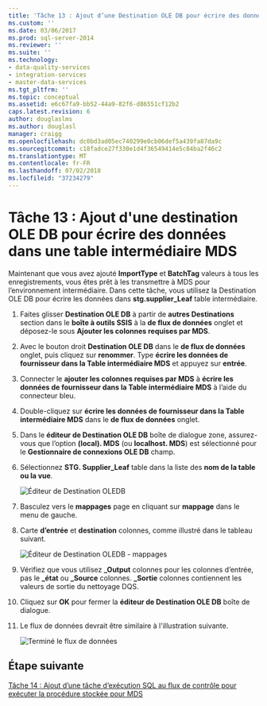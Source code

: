 ```yaml
---
title: 'Tâche 13 : Ajout d’une Destination OLE DB pour écrire des données dans la Table intermédiaire MDS | Microsoft Docs'
ms.custom: ''
ms.date: 03/06/2017
ms.prod: sql-server-2014
ms.reviewer: ''
ms.suite: ''
ms.technology:
- data-quality-services
- integration-services
- master-data-services
ms.tgt_pltfrm: ''
ms.topic: conceptual
ms.assetid: e6c67fa9-bb52-44a9-82f6-d86551cf12b2
caps.latest.revision: 6
author: douglaslms
ms.author: douglasl
manager: craigg
ms.openlocfilehash: dc0bd3ad05ec740299e0cb06def5a439fa87da9c
ms.sourcegitcommit: c18fadce27f330e1d4f36549414e5c84ba2f46c2
ms.translationtype: MT
ms.contentlocale: fr-FR
ms.lasthandoff: 07/02/2018
ms.locfileid: "37234279"
---
```

# <a name="task-13-adding-ole-db-destination-to-write-data-to-mds-staging-table"></a>Tâche 13 : Ajout d'une destination OLE DB pour écrire des données dans une table intermédiaire MDS
  Maintenant que vous avez ajouté **ImportType** et **BatchTag** valeurs à tous les enregistrements, vous êtes prêt à les transmettre à MDS pour l’environnement intermédiaire. Dans cette tâche, vous utilisez la Destination OLE DB pour écrire les données dans **stg.supplier_Leaf** table intermédiaire.  
  
1.  Faites glisser **Destination OLE DB** à partir de **autres Destinations** section dans le **boîte à outils SSIS** à la **de flux de données** onglet et déposez-le sous  **Ajouter les colonnes requises par MDS**.  
  
2.  Avec le bouton droit **Destination OLE DB** dans le **de flux de données** onglet, puis cliquez sur **renommer**. Type **écrire les données de fournisseur dans la Table intermédiaire MDS** et appuyez sur **entrée**.  
  
3.  Connecter le **ajouter les colonnes requises par MDS** à **écrire les données de fournisseur dans la Table intermédiaire MDS** à l’aide du connecteur bleu.  
  
4.  Double-cliquez sur **écrire les données de fournisseur dans la Table intermédiaire MDS** dans le **de flux de données** onglet.  
  
5.  Dans le **éditeur de Destination OLE DB** boîte de dialogue zone, assurez-vous que l’option **(local). MDS** (ou **localhost. MDS**) est sélectionné pour le **Gestionnaire de connexions OLE DB** champ.  
  
6.  Sélectionnez **STG. Supplier_Leaf** table dans la liste des **nom de la table ou la vue**.  
  
     ![Éditeur de Destination OLEDB](../../2014/tutorials/media/et-addingoledbdestinationtowdtomdsst-01.jpg "éditeur de Destination OLE DB")  
  
7.  Basculez vers le **mappages** page en cliquant sur **mappage** dans le menu de gauche.  
  
8.  Carte **d’entrée** et **destination** colonnes, comme illustré dans le tableau suivant.  
  
     ![Éditeur de Destination OLEDB - mappages](../../2014/tutorials/media/et-addingoledbdestinationtowdtomdsst-02.jpg "éditeur de Destination OLEDB - mappages")  
  
9. Vérifiez que vous utilisez **_Output** colonnes pour les colonnes d’entrée, pas le **_état** ou **_Source** colonnes. **_Sortie** colonnes contiennent les valeurs de sortie du nettoyage DQS.  
  
10. Cliquez sur **OK** pour fermer la **éditeur de Destination OLE DB** boîte de dialogue.  
  
11. Le flux de données devrait être similaire à l'illustration suivante.  
  
     ![Terminé le flux de données](../../2014/tutorials/media/et-addingoledbdestinationtowdtomdsst-03.jpg "terminé le flux de données")  
  
## <a name="next-step"></a>Étape suivante  
 [Tâche 14 : Ajout d’une tâche d’exécution SQL au flux de contrôle pour exécuter la procédure stockée pour MDS](../../2014/tutorials/task-14-add-execute-to-control-flow-run-mds-stored-procedure.md)  
  
  
